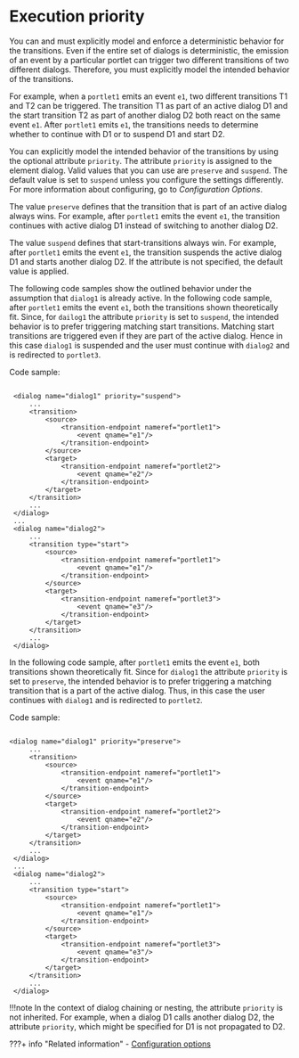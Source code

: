 # Execution priority

You can and must explicitly model and enforce a deterministic behavior for the transitions. Even if the entire set of dialogs is deterministic, the emission of an event by a particular portlet can trigger two different transitions of two different dialogs. Therefore, you must explicitly model the intended behavior of the transitions.

For example, when a `portlet1` emits an event `e1`, two different transitions T1 and T2 can be triggered. The transition T1 as part of an active dialog D1 and the start transition T2 as part of another dialog D2 both react on the same event `e1`. After `portlet1` emits `e1`, the transitions needs to determine whether to continue with D1 or to suspend D1 and start D2.

You can explicitly model the intended behavior of the transitions by using the optional attribute `priority`. The attribute `priority` is assigned to the element dialog. Valid values that you can use are `preserve` and `suspend`. The default value is set to `suspend` unless you configure the settings differently. For more information about configuring, go to *Configuration Options*.

The value `preserve` defines that the transition that is part of an active dialog always wins. For example, after `portlet1` emits the event `e1`, the transition continues with active dialog D1 instead of switching to another dialog D2.

The value `suspend` defines that start-transitions always win. For example, after `portlet1` emits the event `e1`, the transition suspends the active dialog D1 and starts another dialog D2. If the attribute is not specified, the default value is applied.

The following code samples show the outlined behavior under the assumption that `dialog1` is already active. In the following code sample, after `portlet1` emits the event `e1`, both the transitions shown theoretically fit. Since, for `dailog1` the attribute `priority` is set to `suspend`, the intended behavior is to prefer triggering matching start transitions. Matching start transitions are triggered even if they are part of the active dialog. Hence in this case `dialog1` is suspended and the user must continue with `dialog2` and is redirected to `portlet3`.

Code sample:

```

 <dialog name="dialog1" priority="suspend">
     ...
     <transition>
         <source>
             <transition-endpoint nameref="portlet1">
                 <event qname="e1"/>
             </transition-endpoint>
         </source>
         <target>
             <transition-endpoint nameref="portlet2">
                 <event qname="e2"/>
             </transition-endpoint>
         </target>
     </transition>
     ...
 </dialog>
 ...
 <dialog name="dialog2">
     ...
     <transition type="start">
         <source>
             <transition-endpoint nameref="portlet1">
                 <event qname="e1"/>
             </transition-endpoint>
         </source>
         <target>
             <transition-endpoint nameref="portlet3">
                 <event qname="e3"/>
             </transition-endpoint>
         </target>
     </transition>
     ...
 </dialog>    

```

In the following code sample, after `portlet1` emits the event `e1`, both transitions shown theoretically fit. Since for `dialog1` the attribute `priority` is set to `preserve`, the intended behavior is to prefer triggering a matching transition that is a part of the active dialog. Thus, in this case the user continues with `dialog1` and is redirected to `portlet2`.

Code sample:

```

<dialog name="dialog1" priority="preserve">
     ...
     <transition>
         <source>
             <transition-endpoint nameref="portlet1">
                 <event qname="e1"/>
             </transition-endpoint>
         </source>
         <target>
             <transition-endpoint nameref="portlet2">
                 <event qname="e2"/>
             </transition-endpoint>
         </target>
     </transition>
     ...
 </dialog>
 ...
 <dialog name="dialog2">
     ...
     <transition type="start">
         <source>
             <transition-endpoint nameref="portlet1">
                 <event qname="e1"/>
             </transition-endpoint>
         </source>
         <target>
             <transition-endpoint nameref="portlet3">
                 <event qname="e3"/>
             </transition-endpoint>
         </target>
     </transition>
     ...
 </dialog>  

```

!!!note
    In the context of dialog chaining or nesting, the attribute `priority` is not inherited. For example, when a dialog D1 calls another dialog D2, the attribute `priority`, which might be specified for D1 is not propagated to D2.



???+ info "Related information" 
    -   [Configuration options](../../../cfg_opt.md)

